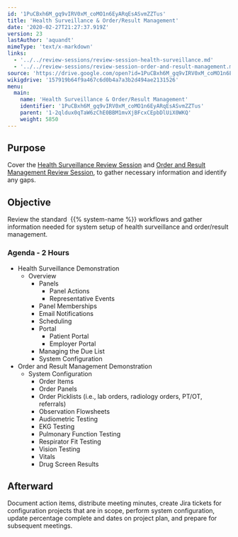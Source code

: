 ```yaml
---
id: '1PuCBxh6M_gq9vIRV0xM_coMO1n6EyARqEsASvmZZTus'
title: 'Health Surveillance & Order/Result Management'
date: '2020-02-27T21:27:37.919Z'
version: 23
lastAuthor: 'aquandt'
mimeType: 'text/x-markdown'
links:
  - '../../review-sessions/review-session-health-surveillance.md'
  - '../../review-sessions/review-session-order-and-result-management.md'
source: 'https://drive.google.com/open?id=1PuCBxh6M_gq9vIRV0xM_coMO1n6EyARqEsASvmZZTus'
wikigdrive: '157919b64f9a467c6d0b4a7a3b2d494ae2131526'
menu:
  main:
    name: 'Health Surveillance & Order/Result Management'
    identifier: '1PuCBxh6M_gq9vIRV0xM_coMO1n6EyARqEsASvmZZTus'
    parent: '1-2qldux0qTaW6zChE0BBM1mvXjBFcxCEpbDlUiX0WKQ'
    weight: 5850
---
```

## Purpose  
  
Cover the [Health Surveillance Review Session](../../review-sessions/review-session-health-surveillance.md) and [Order and Result Management Review Session](../../review-sessions/review-session-order-and-result-management.md), to gather necessary information and identify any gaps.
  
## Objective  
  
Review the standard  {{% system-name %}} workflows and gather information needed for system setup of health surveillance and order/result management.
  
### Agenda - 2 Hours  

* Health Surveillance Demonstration
   * Overview
      * Panels
         * Panel Actions
         * Representative Events
      * Panel Memberships
      * Email Notifications
      * Scheduling
      * Portal
         * Patient Portal
         * Employer Portal
      * Managing the Due List
      * System Configuration
* Order and Result Management Demonstration
   * System Configuration
      * Order Items
      * Order Panels
      * Order Picklists (i.e., lab orders, radiology orders, PT/OT, referrals)
      * Observation Flowsheets
      * Audiometric Testing
      * EKG Testing
      * Pulmonary Function Testing
      * Respirator Fit Testing
      * Vision Testing
      * Vitals
      * Drug Screen Results
  
## Afterward  
  
Document action items, distribute meeting minutes, create Jira tickets for configuration projects that are in scope, perform system configuration, update percentage complete and dates on project plan, and prepare for subsequent meetings.
